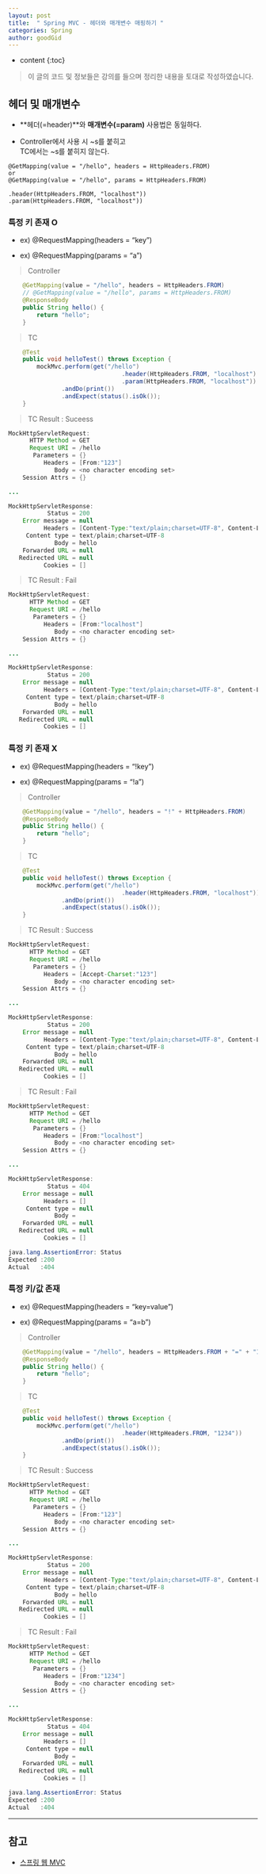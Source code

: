 ```yaml
---
layout: post
title:  " Spring MVC - 헤더와 매개변수 매핑하기 "
categories: Spring
author: goodGid
---
```

* content
{:toc}

> 이 글의 코드 및 정보들은 강의를 들으며 정리한 내용을 토대로 작성하였습니다.

## 헤더 및 매개변수 

* **헤더(=header)**와 **매개변수(=param)** 사용법은 동일하다.

* Controller에서 사용 시 ~s를 붙히고 <br> TC에서는 ~s를 붙히지 않는다.

```
@GetMapping(value = "/hello", headers = HttpHeaders.FROM)
or
@GetMapping(value = "/hello", params = HttpHeaders.FROM)

.header(HttpHeaders.FROM, "localhost"))
.param(HttpHeaders.FROM, "localhost"))
```


### 특정 키 존재 O

* ex) @RequestMapping(headers = “key”)

* ex) @RequestMapping(params = “a”)

> Controller

``` java
    @GetMapping(value = "/hello", headers = HttpHeaders.FROM)
    // @GetMapping(value = "/hello", params = HttpHeaders.FROM)
    @ResponseBody
    public String hello() {
        return "hello";
    }
```

> TC

``` java
    @Test
    public void helloTest() throws Exception {
        mockMvc.perform(get("/hello")
                                .header(HttpHeaders.FROM, "localhost")
                                .param(HttpHeaders.FROM, "localhost"))
               .andDo(print())
               .andExpect(status().isOk());
    }
```

> TC Result : Suceess

``` java
MockHttpServletRequest:
      HTTP Method = GET
      Request URI = /hello
       Parameters = {}
          Headers = [From:"123"]
             Body = <no character encoding set>
    Session Attrs = {}

...

MockHttpServletResponse:
           Status = 200
    Error message = null
          Headers = [Content-Type:"text/plain;charset=UTF-8", Content-Length:"5"]
     Content type = text/plain;charset=UTF-8
             Body = hello
    Forwarded URL = null
   Redirected URL = null
          Cookies = []
```















> TC Result : Fail

``` java
MockHttpServletRequest:
      HTTP Method = GET
      Request URI = /hello
       Parameters = {}
          Headers = [From:"localhost"]
             Body = <no character encoding set>
    Session Attrs = {}

...

MockHttpServletResponse:
           Status = 200
    Error message = null
          Headers = [Content-Type:"text/plain;charset=UTF-8", Content-Length:"5"]
     Content type = text/plain;charset=UTF-8
             Body = hello
    Forwarded URL = null
   Redirected URL = null
          Cookies = []
```

### 특정 키 존재 X

* ex) @RequestMapping(headers = “!key”)

* ex) @RequestMapping(params = “!a”)

> Controller

``` java
    @GetMapping(value = "/hello", headers = "!" + HttpHeaders.FROM)
    @ResponseBody
    public String hello() {
        return "hello";
    }
```

> TC

``` java
    @Test
    public void helloTest() throws Exception {
        mockMvc.perform(get("/hello")
                                .header(HttpHeaders.FROM, "localhost"))
               .andDo(print())
               .andExpect(status().isOk());
    }
```

> TC Result : Success

``` java
MockHttpServletRequest:
      HTTP Method = GET
      Request URI = /hello
       Parameters = {}
          Headers = [Accept-Charset:"123"]
             Body = <no character encoding set>
    Session Attrs = {}

...

MockHttpServletResponse:
           Status = 200
    Error message = null
          Headers = [Content-Type:"text/plain;charset=UTF-8", Content-Length:"5"]
     Content type = text/plain;charset=UTF-8
             Body = hello
    Forwarded URL = null
   Redirected URL = null
          Cookies = []
```

> TC Result : Fail

``` java
MockHttpServletRequest:
      HTTP Method = GET
      Request URI = /hello
       Parameters = {}
          Headers = [From:"localhost"]
             Body = <no character encoding set>
    Session Attrs = {}

...

MockHttpServletResponse:
           Status = 404
    Error message = null
          Headers = []
     Content type = null
             Body = 
    Forwarded URL = null
   Redirected URL = null
          Cookies = []

java.lang.AssertionError: Status 
Expected :200
Actual   :404
```



### 특정 키/값 존재

* ex) @RequestMapping(headers = “key=value”)

* ex) @RequestMapping(params = “a=b”)


> Controller

``` java
    @GetMapping(value = "/hello", headers = HttpHeaders.FROM + "=" + "123")
    @ResponseBody
    public String hello() {
        return "hello";
    }
```

> TC

``` java
    @Test
    public void helloTest() throws Exception {
        mockMvc.perform(get("/hello")
                                .header(HttpHeaders.FROM, "1234"))
               .andDo(print())
               .andExpect(status().isOk());
    }
```

> TC Result : Success

``` java
MockHttpServletRequest:
      HTTP Method = GET
      Request URI = /hello
       Parameters = {}
          Headers = [From:"123"]
             Body = <no character encoding set>
    Session Attrs = {}

...

MockHttpServletResponse:
           Status = 200
    Error message = null
          Headers = [Content-Type:"text/plain;charset=UTF-8", Content-Length:"5"]
     Content type = text/plain;charset=UTF-8
             Body = hello
    Forwarded URL = null
   Redirected URL = null
          Cookies = []
```


> TC Result : Fail

``` java
MockHttpServletRequest:
      HTTP Method = GET
      Request URI = /hello
       Parameters = {}
          Headers = [From:"1234"]
             Body = <no character encoding set>
    Session Attrs = {}

...

MockHttpServletResponse:
           Status = 404
    Error message = null
          Headers = []
     Content type = null
             Body = 
    Forwarded URL = null
   Redirected URL = null
          Cookies = []

java.lang.AssertionError: Status 
Expected :200
Actual   :404
```

---

## 참고

* [스프링 웹 MVC](https://www.inflearn.com/course/%EC%9B%B9-mvc)

